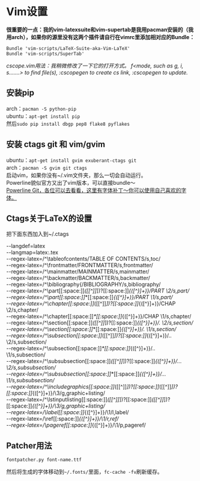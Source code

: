 Vim设置
=======
**很重要的一点：我的vim-latexsuite和vim-supertab是我用pacman安装的（我用arch），如果你的源里没有这两个插件请自行在vimrc里添加相对应的Bundle：**    
```
Bundle 'vim-scripts/LaTeX-Suite-aka-Vim-LaTeX'    
Bundle 'vim-scripts/SuperTab'
```

*cscope.vim用法：我稍微修改了一下它的打开方式。*
*<leader>f<mode, such as g, i, s.......> to find file(s), :cscopegen <root path of project> to create cs link, :cscopegen to update.*



安装pip   
-------
arch：```pacman -S python-pip```   
ubuntu：```apt-get install pip```    
然后```sudo pip install dbgp pep8 flake8 pyflakes```    

安装 ctags git 和 vim/gvim
--------------------------
ubuntu：```apt-get install gvim exuberant-ctags git```   
arch：```pacman -S gvim git ctags```   
启动vim，如果你没有~/.vim文件夹，那么一切会自动运行。    
Powerline貌似官方又出了vim版本，可以直接bundle～    
[Powerline Git，各位可以去看看，这里有字体补丁～你可以使用自己喜欢的字体。](https://github.com/Lokaltog/powerline)


Ctags关于LaTeX的设置
--------------------
把下面东西加入到~/.ctags   

--langdef=latex   
--langmap=latex:.tex   
--regex-latex=/^\\tableofcontents/TABLE OF CONTENTS/s,toc/   
--regex-latex=/^\\frontmatter/FRONTMATTER/s,frontmatter/   
--regex-latex=/^\\mainmatter/MAINMATTER/s,mainmatter/   
--regex-latex=/^\\backmatter/BACKMATTER/s,backmatter/   
--regex-latex=/^\\bibliography\{/BIBLIOGRAPHY/s,bibliography/   
--regex-latex=/^\\part[[:space:]]*(\[[^]]*\])?[[:space:]]*\{([^}]+)\}/PART \2/s,part/   
--regex-latex=/^\\part[[:space:]]*\*[[:space:]]*\{([^}]+)\}/PART \1/s,part/   
--regex-latex=/^\\chapter[[:space:]]*(\[[^]]*\])?[[:space:]]*\{([^}]+)\}/CHAP \2/s,chapter/   
--regex-latex=/^\\chapter[[:space:]]*\*[[:space:]]*\{([^}]+)\}/CHAP \1/s,chapter/   
--regex-latex=/^\\section[[:space:]]*(\[[^]]*\])?[[:space:]]*\{([^}]+)\}/\. \2/s,section/   
--regex-latex=/^\\section[[:space:]]*\*[[:space:]]*\{([^}]+)\}/\. \1/s,section/   
--regex-latex=/^\\subsection[[:space:]]*(\[[^]]*\])?[[:space:]]*\{([^}]+)\}/\.\. \2/s,subsection/   
--regex-latex=/^\\subsection[[:space:]]*\*[[:space:]]*\{([^}]+)\}/\.\. \1/s,subsection/   
--regex-latex=/^\\subsubsection[[:space:]]*(\[[^]]*\])?[[:space:]]*\{([^}]+)\}/\.\.\. \2/s,subsubsection/   
--regex-latex=/^\\subsubsection[[:space:]]*\*[[:space:]]*\{([^}]+)\}/\.\.\. \1/s,subsubsection/   
--regex-latex=/^\\includegraphics[[:space:]]*(\[[^]]*\])?[[:space:]]*(\[[^]]*\])?[[:space:]]*\{([^}]+)\}/\3/g,graphic+listing/   
--regex-latex=/^\\lstinputlisting[[:space:]]*(\[[^]]*\])?[[:space:]]*(\[[^]]*\])?[[:space:]]*\{([^}]+)\}/\3/g,graphic+listing/   
--regex-latex=/\\label[[:space:]]*\{([^}]+)\}/\1/l,label/   
--regex-latex=/\\ref[[:space:]]*\{([^}]+)\}/\1/r,ref/   
--regex-latex=/\\pageref[[:space:]]*\{([^}]+)\}/\1/p,pageref/

Patcher用法
-----------
```
fontpatcher.py font-name.ttf
```
然后将生成的字体移动到`~/.fonts/`里面，`fc-cache -fv`刷新缓存。
